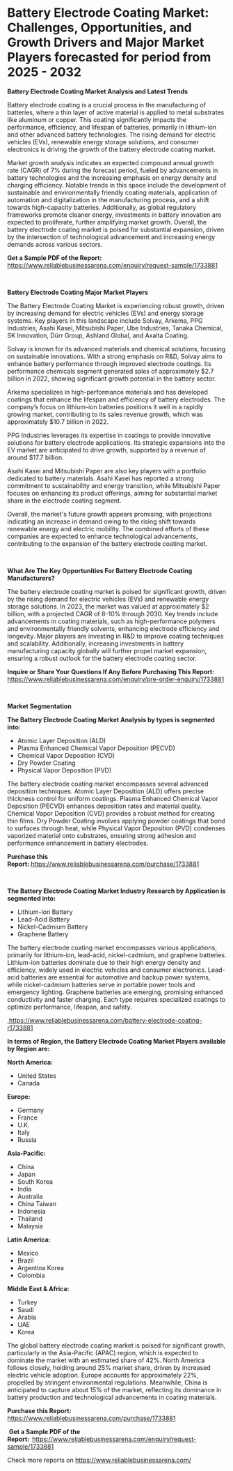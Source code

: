 <p><h1>Battery Electrode Coating Market: Challenges, Opportunities, and Growth Drivers and Major Market Players forecasted for period from 2025 - 2032</h1></p><p><strong>Battery Electrode Coating Market Analysis and Latest Trends</strong></p>
<p><p>Battery electrode coating is a crucial process in the manufacturing of batteries, where a thin layer of active material is applied to metal substrates like aluminum or copper. This coating significantly impacts the performance, efficiency, and lifespan of batteries, primarily in lithium-ion and other advanced battery technologies. The rising demand for electric vehicles (EVs), renewable energy storage solutions, and consumer electronics is driving the growth of the battery electrode coating market.</p><p>Market growth analysis indicates an expected compound annual growth rate (CAGR) of 7% during the forecast period, fueled by advancements in battery technologies and the increasing emphasis on energy density and charging efficiency. Notable trends in this space include the development of sustainable and environmentally friendly coating materials, application of automation and digitalization in the manufacturing process, and a shift towards high-capacity batteries. Additionally, as global regulatory frameworks promote cleaner energy, investments in battery innovation are expected to proliferate, further amplifying market growth. Overall, the battery electrode coating market is poised for substantial expansion, driven by the intersection of technological advancement and increasing energy demands across various sectors.</p></p>
<p><strong>Get a Sample PDF of the Report:&nbsp;</strong> <a href="https://www.reliablebusinessarena.com/enquiry/request-sample/1733881?utm_campaign=1891&utm_medium=2&utm_source=Github&utm_content=ia&utm_term=30012025&utm_id=battery-electrode-coating">https://www.reliablebusinessarena.com/enquiry/request-sample/1733881</a></p>
<p>&nbsp;</p>
<p><strong>Battery Electrode Coating Major Market Players</strong></p>
<p><p>The Battery Electrode Coating Market is experiencing robust growth, driven by increasing demand for electric vehicles (EVs) and energy storage systems. Key players in this landscape include Solvay, Arkema, PPG Industries, Asahi Kasei, Mitsubishi Paper, Ube Industries, Tanaka Chemical, SK Innovation, Dürr Group, Ashland Global, and Axalta Coating. </p><p>Solvay is known for its advanced materials and chemical solutions, focusing on sustainable innovations. With a strong emphasis on R&D, Solvay aims to enhance battery performance through improved electrode coatings. Its performance chemicals segment generated sales of approximately $2.7 billion in 2022, showing significant growth potential in the battery sector.</p><p>Arkema specializes in high-performance materials and has developed coatings that enhance the lifespan and efficiency of battery electrodes. The company’s focus on lithium-ion batteries positions it well in a rapidly growing market, contributing to its sales revenue growth, which was approximately $10.7 billion in 2022.</p><p>PPG Industries leverages its expertise in coatings to provide innovative solutions for battery electrode applications. Its strategic expansions into the EV market are anticipated to drive growth, supported by a revenue of around $17.7 billion.</p><p>Asahi Kasei and Mitsubishi Paper are also key players with a portfolio dedicated to battery materials. Asahi Kasei has reported a strong commitment to sustainability and energy transition, while Mitsubishi Paper focuses on enhancing its product offerings, aiming for substantial market share in the electrode coating segment.</p><p>Overall, the market's future growth appears promising, with projections indicating an increase in demand owing to the rising shift towards renewable energy and electric mobility. The combined efforts of these companies are expected to enhance technological advancements, contributing to the expansion of the battery electrode coating market.</p></p>
<p>&nbsp;</p>
<p><strong>What Are The Key Opportunities For Battery Electrode Coating Manufacturers?</strong></p>
<p><p>The battery electrode coating market is poised for significant growth, driven by the rising demand for electric vehicles (EVs) and renewable energy storage solutions. In 2023, the market was valued at approximately $2 billion, with a projected CAGR of 8-10% through 2030. Key trends include advancements in coating materials, such as high-performance polymers and environmentally friendly solvents, enhancing electrode efficiency and longevity. Major players are investing in R&D to improve coating techniques and scalability. Additionally, increasing investments in battery manufacturing capacity globally will further propel market expansion, ensuring a robust outlook for the battery electrode coating sector.</p></p>
<p><strong>Inquire or Share Your Questions If Any Before Purchasing This Report:</strong> <a href="https://www.reliablebusinessarena.com/enquiry/pre-order-enquiry/1733881?utm_campaign=1891&utm_medium=2&utm_source=Github&utm_content=ia&utm_term=30012025&utm_id=battery-electrode-coating">https://www.reliablebusinessarena.com/enquiry/pre-order-enquiry/1733881</a></p>
<p>&nbsp;</p>
<p><strong>Market Segmentation</strong></p>
<p><strong>The Battery Electrode Coating Market Analysis by types is segmented into:</strong></p>
<p><ul><li>Atomic Layer Deposition (ALD)</li><li>Plasma Enhanced Chemical Vapor Deposition (PECVD)</li><li>Chemical Vapor Deposition (CVD)</li><li>Dry Powder Coating</li><li>Physical Vapor Deposition (PVD)</li></ul></p>
<p><p>The battery electrode coating market encompasses several advanced deposition techniques. Atomic Layer Deposition (ALD) offers precise thickness control for uniform coatings. Plasma Enhanced Chemical Vapor Deposition (PECVD) enhances deposition rates and material quality. Chemical Vapor Deposition (CVD) provides a robust method for creating thin films. Dry Powder Coating involves applying powder coatings that bond to surfaces through heat, while Physical Vapor Deposition (PVD) condenses vaporized material onto substrates, ensuring strong adhesion and performance enhancement in battery electrodes.</p></p>
<p><strong>Purchase this Report:&nbsp;</strong><a href="https://www.reliablebusinessarena.com/purchase/1733881?utm_campaign=1891&utm_medium=2&utm_source=Github&utm_content=ia&utm_term=30012025&utm_id=battery-electrode-coating">https://www.reliablebusinessarena.com/purchase/1733881</a></p>
<p>&nbsp;</p>
<p><strong>The Battery Electrode Coating Market Industry Research by Application is segmented into:</strong></p>
<p><ul><li>Lithium-Ion Battery</li><li>Lead-Acid Battery</li><li>Nickel-Cadmium Battery</li><li>Graphene Battery</li></ul></p>
<p><p>The battery electrode coating market encompasses various applications, primarily for lithium-ion, lead-acid, nickel-cadmium, and graphene batteries. Lithium-ion batteries dominate due to their high energy density and efficiency, widely used in electric vehicles and consumer electronics. Lead-acid batteries are essential for automotive and backup power systems, while nickel-cadmium batteries serve in portable power tools and emergency lighting. Graphene batteries are emerging, promising enhanced conductivity and faster charging. Each type requires specialized coatings to optimize performance, lifespan, and safety.</p></p>
<p><a href="https://www.reliablebusinessarena.com/battery-electrode-coating-r1733881?utm_campaign=1891&utm_medium=2&utm_source=Github&utm_content=ia&utm_term=30012025&utm_id=battery-electrode-coating">&nbsp;https://www.reliablebusinessarena.com/battery-electrode-coating-r1733881</a></p>
<p><strong>In terms of Region, the Battery Electrode Coating Market Players available by Region are:</strong></p>
<p>
    <p> <strong> North America: </strong>
        <ul>
            <li>United States</li>
            <li>Canada</li>
        </ul>
        </p> 
    <p> <strong> Europe: </strong>
        <ul>
            <li>Germany</li>
            <li>France</li>
            <li>U.K.</li>
            <li>Italy</li>
            <li>Russia</li>
        </ul>
        </p> 
    <p> <strong> Asia-Pacific: </strong>
        <ul>
            <li>China</li>
            <li>Japan</li>
            <li>South Korea</li>
            <li>India</li>
            <li>Australia</li>
            <li>China Taiwan</li>
            <li>Indonesia</li>
            <li>Thailand</li>
            <li>Malaysia</li>
        </ul>
        </p> 
    <p> <strong> Latin America: </strong>
        <ul>
            <li>Mexico</li>
            <li>Brazil</li>
            <li>Argentina Korea</li>
            <li>Colombia</li>
        </ul>
        </p> 
    <p> <strong> Middle East & Africa: </strong>
        <ul>
            <li>Turkey</li>
            <li>Saudi</li>
            <li>Arabia</li>
            <li>UAE</li>
            <li>Korea</li>
        </ul>
    </p>
    </p>
<p><p>The global battery electrode coating market is poised for significant growth, particularly in the Asia-Pacific (APAC) region, which is expected to dominate the market with an estimated share of 42%. North America follows closely, holding around 25% market share, driven by increased electric vehicle adoption. Europe accounts for approximately 22%, propelled by stringent environmental regulations. Meanwhile, China is anticipated to capture about 15% of the market, reflecting its dominance in battery production and technological advancements in coating materials.</p></p>
<p><strong>Purchase this Report: </strong><a href="https://www.reliablebusinessarena.com/purchase/1733881?utm_campaign=1891&utm_medium=2&utm_source=Github&utm_content=ia&utm_term=30012025&utm_id=battery-electrode-coating">https://www.reliablebusinessarena.com/purchase/1733881</a></p>
<p>&nbsp;<strong>Get a Sample PDF of the Report:&nbsp;&nbsp;</strong><a href="https://www.reliablebusinessarena.com/enquiry/request-sample/1733881?utm_campaign=1891&utm_medium=2&utm_source=Github&utm_content=ia&utm_term=30012025&utm_id=battery-electrode-coating">https://www.reliablebusinessarena.com/enquiry/request-sample/1733881</a></p>
<p><strong></strong></p>
<p>Check more reports on <a href="https://www.reliablebusinessarena.com/?utm_campaign=1891&utm_medium=2&utm_source=Github&utm_content=ia&utm_term=30012025&utm_id=battery-electrode-coating">https://www.reliablebusinessarena.com/</a></p>